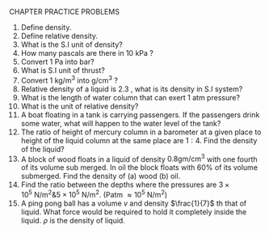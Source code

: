 

CHAPTER PRACTICE PROBLEMS
1. Define density.
2. Define relative density.
3. What is the S.I unit of density?
4. How many pascals are there in 10 kPa ?
5. Convert 1 Pa into bar?
6. What is S.I unit of thrust?
7. Convert $1 \mathrm{~kg} / \mathrm{m}^3$ into $\mathrm{g} / \mathrm{cm}^3$ ?
8. Relative density of a liquid is 2.3 , what is its density in S.I system?
9. What is the length of water column that can exert 1 atm pressure?
10. What is the unit of relative density?
11. A boat floating in a tank is carrying passengers. If the passengers drink some water, what will happen to the water level of the tank?
12. The ratio of height of mercury column in a barometer at a given place to height of the liquid column at the same place are $1: 4$. Find the density of the liquid?
13. A block of wood floats in a liquid of density $0.8 \mathrm{gm} / \mathrm{cm}^3$ with one fourth of its volume sub merged. In oil the block floats with $60 \%$ of its volume submerged. Find the density of
(a) wood
(b) oil.
14. Find the ratio between the depths where the pressures are $3 \times 10^5 \mathrm{~N} / \mathrm{m}^2 \& 5 \times 10^5 \mathrm{~N} / \mathrm{m}^2$. (Patm $\left.\approx 10^5 \mathrm{~N} / \mathrm{m}^2\right)$
15. A ping pong ball has a volume $v$ and density $\frac{1}{7}$ th that of liquid. What force would be required to hold it completely inside the liquid. $\rho$ is the density of liquid.